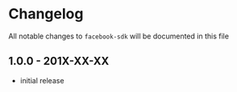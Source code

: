 # Changelog

All notable changes to `facebook-sdk` will be documented in this file

## 1.0.0 - 201X-XX-XX

- initial release
